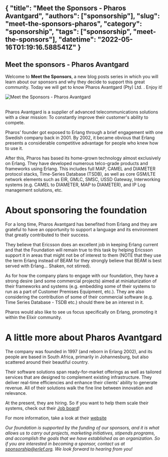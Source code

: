 {
  "title": "Meet the Sponsors - Pharos Avantgard",
  "authors": ["sponsorship"],
  "slug": "meet-the-sponsors-pharos",
  "category": "sponsorship",
  "tags": ["sponsorship", "meet-the-sponsors"],
  "datetime": "2022-05-16T01:19:16.588541Z"
}
---
Meet the sponsors - Pharos Avantgard
---

Welcome to **Meet the Sponsors**, a new blog posts series in which you will learn about our sponsors and why they decide to support this great community. Today we will get to know Pharos Avantgard (Pty) Ltd. .
Enjoy it!

<img src="/images/meet-the-sponsors/pharos.png" class="img-fluid" alt="Meet the Sponsors - Pharos Avantgard"/>

<br/>
<br/>

Pharos Avantgard is a supplier of advanced telecommunications solutions with a clear mission: To constantly improve their customer's ability to compete. 

Pharos’ founder got exposed to Erlang through a brief engagement with one Swedish company back in 2001. By 2002, it became obvious that Erlang presents a considerable competitive advantage for people who knew how to use it. 

After this, Pharos has based its home-grown technology almost exclusively on Erlang. They have developed numerous telco-grade products and frameworks using Erlang. This includes full MAP, CAMEL and DIAMETER protocol stacks, Time-Series Database (TSDB), as well as core GSM/LTE network elements such as EIR, GMLC, SMSC, USSD Gateway, Interworking systems  (e.g. CAMEL to DIAMETER, MAP to DIAMETER), and IP Log management solutions, etc.

# About sponsoring the foundation

For a long time, Pharos Avantgard has benefited from Erlang and they are grateful to have an opportunity to support a language and its environment that greatly contributed to their success.

They believe that Ericsson does an excellent job in keeping Erlang current and that the Foundation will remain true to this task by helping Ericsson support it in areas that might not be of interest to them (NOTE that they use the term Erlang instead of BEAM for they strongly believe that BEAM is best served with Erlang... Shaken, not stirred).

As for how the company plans to engage with our foundation, they have a strong desire (and some commercial projects) aimed at miniaturization of their frameworks and systems (e.g. embedding some of their systems to run as a part of Customer Premises Equipment, etc.). They are also considering the contribution of some of their commercial software (e.g. Time Series Database - TSDB etc.) should there be an interest in it.

Pharos would also like to see us focus specifically on Erlang, promoting it within the Elixir community.

# A little more about Pharos Avantgard

The company was founded in 1997 (and reborn in Erlang 2002), and its people are based in South Africa, primarily in Johannesburg, but also scattered around their beautiful country. 

Their software solutions span ready-for-market offerings as well as tailored services that are designed to complement existing infrastructure. They deliver real-time efficiencies and enhance their clients' ability to generate revenue. All of their solutions walk the fine line between innovation and relevance.

At the present, they are hiring. So if you want to help them scale their systems, check out their [Job
board](http://www.pharos-avantgard.com/careers.html)!

For more information, take a look at their [website](http://www.pharos-avantgard.com/)

<i>Our foundation is supported by the funding of our sponsors, and it is what allows us to carry out projects, marketing
initiatives, stipends programs, and accomplish the goals that we have established as an organization. So if you are
interested in becoming a sponsor, contact us at 
<a href="mailto:sponsorship@erlef.org">sponsorship@erlef.org</a>. We look forward to hearing from you!
</i>

<br/>
<br/>
